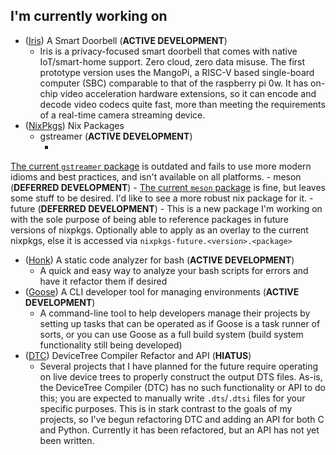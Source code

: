 
## I'm currently working on
- ([Iris](#iris))               A Smart Doorbell (**ACTIVE DEVELOPMENT**)
    - Iris is a privacy-focused smart doorbell that comes with native IoT/smart-home
support. Zero cloud, zero data misuse. The first prototype version uses the MangoPi,
a RISC-V based single-board computer (SBC) comparable to that of the raspberry pi 0w.
It has on-chip video acceleration hardware extensions, so it can encode and decode
video codecs quite fast, more than meeting the requirements of a real-time camera
streaming device.
- ([NixPkgs](#nixpkgs))         Nix Packages
    - gstreamer (**ACTIVE DEVELOPMENT**)
        - <a href="https://github.com/NixOS/nixpkgs/blob/nixos-23.11/pkgs/development/libraries/gstreamer/default.nix" target="_blank">
The current <code>gstreamer</code> package</a>
is outdated and fails to use more modern idioms and best practices, and isn't available on all
platforms.
    - meson (**DEFERRED DEVELOPMENT**)
        - <a href="https://github.com/NixOS/nixpkgs/blob/nixos-23.11/pkgs/by-name/me/meson/package.nix" target="_blank">
The current <code>meson</code> package</a>
is fine, but leaves some stuff to be desired. I'd like to see a more robust nix package for it.
    - future (**DEFERRED DEVELOPMENT**)
        - This is a new package I'm working on with the sole purpose of being able to reference packages in future versions of nixpkgs. Optionally able to apply as an overlay to the current
nixpkgs, else it is accessed via `nixpkgs-future.<version>.<package>`
- ([Honk](#honk))         A static code analyzer for bash (**ACTIVE DEVELOPMENT**)
    - A quick and easy way to analyze your bash scripts for errors and have it refactor
them if desired
- ([Goose](#goose))         A CLI developer tool for managing environments
(**ACTIVE DEVELOPMENT**)
    - A command-line tool to help developers manage their projects by setting up tasks that
can be operated as if Goose is a task runner of sorts, or you can use Goose as a full
build system (build system functionality still being developed)
- ([DTC](#dtc))                 DeviceTree Compiler Refactor and API (**HIATUS**)
    - Several projects that I have planned for the future require operating on live device trees
to properly construct the output DTS files. As-is, the DeviceTree Compiler (DTC) has no such
functionality or API to do this; you are expected to manually write `.dts`/`.dtsi` files for
your specific purposes. This is in stark contrast to the goals of my projects, so I've begun
refactoring DTC and adding an API for both C and Python. Currently it has been refactored, but
an API has not yet been written.

